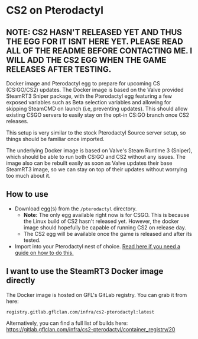 # CS2 on Pterodactyl
## NOTE: CS2 HASN'T RELEASED YET AND THUS THE EGG FOR IT ISNT HERE YET. PLEASE READ ALL OF THE README BEFORE CONTACTING ME. I WILL ADD THE CS2 EGG WHEN THE GAME RELEASES AFTER TESTING.

Docker image and Pterodactyl egg to prepare for upcoming CS (CS:GO/CS2) updates. The Docker image is based on the Valve provided SteamRT3 Sniper package, with the Pterodactyl egg featuring a few exposed variables such as Beta selection variables and allowing for skipping SteamCMD on launch (i.e, preventing updates). This should allow existing CSGO servers to easily stay on the opt-in CS:GO branch once CS2 releases.

This setup is very similar to the stock Pterodactyl Source server setup, so things should be familiar once imported.

The underlying Docker image is based on Valve's Steam Runtime 3 (Sniper), which should be able to run both CS:GO and CS2 without any issues. The image also can be rebuilt easily as soon as Valve updates their base SteamRT3 image, so we can stay on top of their updates without worrying too much about it. 

## How to use

- Download egg(s) from the `/pterodactyl` directory.
  - **Note:** The only egg available right now is for CSGO. This is because the Linux build of CS2 hasn't released yet. However, the docker image should hopefully be capable of running CS2 on release day.
  - The CS2 egg will be available once the game is released and after its tested.
- Import into your Pterodactyl nest of choice. [Read here if you need a guide on how to do this.](https://github.com/parkervcp/eggs#how-to-import-an-egg)

## I want to use the SteamRT3 Docker image directly

The Docker image is hosted on GFL's GitLab registry. You can grab it from here: 
```
registry.gitlab.gflclan.com/infra/cs2-pterodactyl:latest
```

Alternatively, you can find a full list of builds here: https://gitlab.gflclan.com/infra/cs2-pterodactyl/container_registry/20
